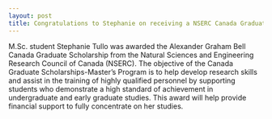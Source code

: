 ```yaml
---
layout: post
title: Congratulations to Stephanie on receiving a NSERC Canada Graduate Scholarship!
---
```


M.Sc. student Stephanie Tullo was awarded the Alexander Graham Bell Canada Graduate Scholarship from the Natural Sciences and Engineering Research Council of Canada (NSERC). The objective of the Canada Graduate Scholarships-Master’s Program is to help develop research skills and assist in the training of highly qualified personnel by supporting students who demonstrate a high standard of achievement in undergraduate and early graduate studies. This award will help provide financial support to fully concentrate on her studies. 



